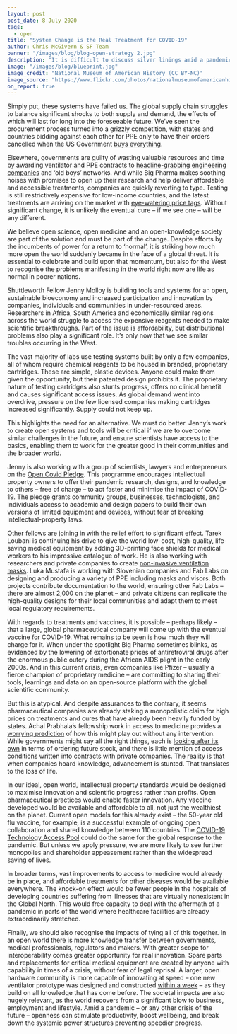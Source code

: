 ```yaml
---
layout: post
post_date: 8 July 2020
tags:
  - open
title: "System Change is the Real Treatment for COVID-19"
author: Chris McGivern & SF Team
banner: "/images/blog/blog-open-strategy 2.jpg"
description: "It is difficult to discuss silver linings amid a pandemic that has led to over half a million people losing their lives, hundreds of millions losing their jobs, and the global economy placed on a life-support machine. But in the wake of such devastation, it is important to highlight the opportunity and necessity for significant change. While scientists, academics and manufacturers work to create treatments, equipment and protective gear, we should also place the systems they work in under the microscope."
image: "/images/blog/blueprint.jpg"
image_credit: "National Museum of American History (CC BY-NC)"
image_source: "https://www.flickr.com/photos/nationalmuseumofamericanhistory/8594295953/in/photostream/"
on_report: true
---
```

Simply put, these systems have failed us. The global supply chain struggles to balance significant shocks to both supply and demand, the effects of which will last for long into the foreseeable future. We’ve seen the procurement process turned into a grizzly competition, with states and countries bidding against each other for PPE only to have their orders cancelled when the US Government [buys everything](https://www.vox.com/2020/4/4/21208122/ppe-distribution-trump-administration-states). 

Elsewhere, governments are guilty of wasting valuable resources and time by awarding ventilator and PPE contracts to [headline-grabbing engineering companies](https://www.theguardian.com/world/2020/apr/24/dyson-will-not-supply-ventilators-to-nhs-to-treat-covid-19) and ‘old boys’ networks. And while Big Pharma makes soothing noises with promises to open up their research and help deliver affordable and accessible treatments, companies are quickly reverting to type. Testing is still restrictively expensive for low-income countries, and the latest treatments are arriving on the market with [eye-watering price tags](https://www.wsj.com/articles/covid-19-drug-remdesivir-to-cost-3-120-for-typical-patient-11593428402). Without significant change, it is unlikely the eventual cure – if we see one – will be any different. 

We believe open science, open medicine and an open-knowledge society are part of the solution and must be part of the change. Despite efforts by the incumbents of power for a return to ‘normal’, it is striking how much more open the world suddenly became in the face of a global threat. It is essential to celebrate and build upon that momentum, but also for the West to recognise the problems manifesting in the world right now are life as normal in poorer nations. 

Shuttleworth Fellow Jenny Molloy is building tools and systems for an open, sustainable bioeconomy and increased participation and innovation by companies, individuals and communities in under-resourced areas. Researchers in Africa, South America and economically similar regions across the world struggle to access the expensive reagents needed to make scientific breakthroughs. Part of the issue is affordability, but distributional problems also play a significant role. It’s only now that we see similar troubles occurring in the West. 

The vast majority of labs use testing systems built by only a few companies, all of whom require chemical reagents to be housed in branded, proprietary cartridges. These are simple, plastic devices. Anyone could make them given the opportunity, but their patented design prohibits it. The proprietary nature of testing cartridges also stunts progress, offers no clinical benefit and causes significant access issues. As global demand went into overdrive, pressure on the few licensed companies making cartridges increased significantly. Supply could not keep up. 

This highlights the need for an alternative. We must do better. Jenny’s work to create open systems and tools will be critical if we are to overcome similar challenges in the future, and ensure scientists have access to the basics, enabling them to work for the greater good in their communities and the broader world.

Jenny is also working with a group of scientists, lawyers and entrepreneurs on the [Open Covid Pledge](https://opencovidpledge.org/). This programme encourages intellectual property owners to offer their pandemic research, designs, and knowledge to others – free of charge – to act faster and minimise the impact of COVID-19. The pledge grants community groups, businesses, technologists, and individuals access to academic and design papers to build their own versions of limited equipment and devices, without fear of breaking intellectual-property laws. 

Other fellows are joining in with the relief effort to significant effect. Tarek Loubani is continuing his drive to give the world low-cost, high-quality, life-saving medical equipment by adding 3D-printing face shields for medical workers to his impressive catalogue of work. He is also working with researchers and private companies to create [non-invasive ventilation masks](https://www.lawsonresearch.ca/news/non-invasive-ventilation-mask). Luka Mustafa is working with Slovenian companies and Fab Labs on designing and producing a variety of PPE including masks and visors. Both projects contribute documentation to the world, ensuring other Fab Labs – there are almost 2,000 on the planet – and private citizens can replicate the high-quality designs for their local communities and adapt them to meet local regulatory requirements.

With regards to treatments and vaccines, it is possible – perhaps likely – that a large, global pharmaceutical company will come up with the eventual vaccine for COVID-19. What remains to be seen is how much they will charge for it. When under the spotlight Big Pharma sometimes blinks, as evidenced by the lowering of extortionate prices of antiretroviral drugs after the enormous public outcry during the African AIDS plight in the early 2000s. And in this current crisis, even companies like Pfizer – usually a fierce champion of proprietary medicine – are committing to sharing their tools, learnings and data on an open-source platform with the global scientific community. 

But this is atypical. And despite assurances to the contrary, it seems pharmaceutical companies are already staking a monopolistic claim for high prices on treatments and cures that have already been heavily funded by states. Achal Prabhala’s fellowship work in access to medicine provides a [worrying prediction](https://www.theguardian.com/commentisfree/2020/jun/24/worlds-poorest-people-coronavirus-vaccine-gavi) of how this might play out without any intervention. While governments might say all the right things, each is [looking after its own](https://theconversation.com/as-u-s-buys-up-remdesivir-vaccine-nationalism-threatens-access-to-covid-19-treatments-141952) in terms of ordering future stock, and there is little mention of access conditions written into contracts with private companies. The reality is that when companies hoard knowledge, advancement is stunted. That translates to the loss of life. 

In our ideal, open world, intellectual property standards would be designed to maximise innovation and scientific progress rather than profits. Open pharmaceutical practices would enable faster innovation. Any vaccine developed would be available and affordable to all, not just the wealthiest on the planet. Current open models for this already exist – the 50-year old flu vaccine, for example, is a successful example of ongoing open collaboration and shared knowledge between 110 countries. The [COVID-19 Technology Access Pool](https://www.who.int/emergencies/diseases/novel-coronavirus-2019/global-research-on-novel-coronavirus-2019-ncov/covid-19-technology-access-pool) could do the same for the global response to the pandemic. But unless we apply pressure, we are more likely to see further monopolies and shareholder appeasement rather than the widespread saving of lives.

In broader terms, vast improvements to access to medicine would already be in place, and affordable treatments for other diseases would be available everywhere. The knock-on effect would be fewer people in the hospitals of developing countries suffering from illnesses that are virtually nonexistent in the Global North. This would free capacity to deal with the aftermath of a pandemic in parts of the world where healthcare facilities are already extraordinarily stretched.

Finally, we should also recognise the impacts of tying all of this together. In an open world there is more knowledge transfer between governments, medical professionals, regulators and makers. With greater scope for interoperability comes greater opportunity for real innovation. Spare parts and replacements for critical medical equipment are created by anyone with capability in times of a crisis, without fear of legal reprisal. A larger, open hardware community is more capable of innovating at speed – one new ventilator prototype was designed and constructed [within a week](https://www.bbc.co.uk/news/av/technology-52072479/a-3d-printed-ventilator-designed-for-spain-s-coronavirus-patients) – as they build on all knowledge that has come before. The societal impacts are also hugely relevant, as the world recovers from a significant blow to business, employment and lifestyle. Amid a pandemic – or any other crisis of the future – openness can stimulate productivity, boost wellbeing, and break down the systemic power structures preventing speedier progress. 
